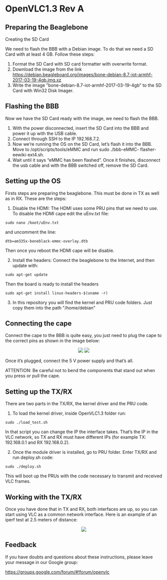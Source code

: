 # OpenVLC1.3 Rev A

## Preparing the Beaglebone

  Creating the SD Card

  We need to flash the BBB with a Debian image. To do that we need a SD Card with at least 4 GB. Follow these steps:

  1. Format the SD Card with SD card formatter with overwrite format.
  2. Download the image from the link https://debian.beagleboard.org/images/bone-debian-8.7-iot-armhf-2017-03-19-4gb.img.xz
  3. Write the image ”bone-debian-8.7-iot-armhf-2017-03-19-4gb” to the SD Card with Win32 Disk Imager.

## Flashing the BBB

  Now we have the SD Card ready with the image, we need to flash the BBB.

  1. With the power disconnected, insert the SD Card into the BBB and power it up with the USB cable. 
  2. Connect through SSH to the IP 192.168.7.2.
  3. Now we’re running the OS on the SD Card, let’s flash it into the BBB. Move to /opt/scripts/tools/eMMC and run sudo ./bbb-eMMC-       flasher-eewiki-ext4.sh.
  4. Wait until it says “eMMC has been flashed”. Once it finishes, disconnect the usb cable and with the BBB switched off, remove the SD Card.

## Setting up the OS

  Firsts steps are preparing the beaglebone. This must be done in TX as well as in RX. These are the steps:
  
  1. Disable the HDMI: The HDMI uses some PRU pins that we need to use. To disable the HDMI cape edit the uEnv.txt file:
  
    sudo nano /boot/uEnv.txt
  
  and uncomment the line:

    dtb=am335x-boneblack-emmc-overlay.dtb

  Then once you reboot the HDMI cape will be disable.
  
  2. Install the headers: Connect the beaglebone to the Internet, and then update with:

    sudo apt-get update

  Then the board is ready to install the headers

    sudo apt-get install linux-headers-$(uname -r)

  3. In this repository you will find the kernel and PRU code folders. Just copy them into the path "/home/debian"

## Connecting the cape

  Connect the cape to the BBB is quite easy, you just need to plug the cape to the correct pins as shown in the image below:
  <p align="center">
    <img src="http://nebula.wsimg.com/ee581ebfab0dbd95c78142d8f1515645?AccessKeyId=FA5733F762B610D2E10A&disposition=0&alloworigin=1">
    <img src="http://nebula.wsimg.com/8d6e0f52e7134570f2eee6e17f3be40f?AccessKeyId=FA5733F762B610D2E10A&disposition=0&alloworigin=1">
  </p>

  Once it’s plugged, connect the 5 V power supply and that’s all.
  
  ATTENTION: Be careful not to bend the components that stand out when you press or pull the cape.

## Setting up the TX/RX
  
  There are two parts in the TX/RX, the kernel driver and the PRU code. 
  
  1. To load the kernel driver, inside OpenVLC1.3 folder run:
  
    sudo ./load_test.sh
  
  In that script you can change the IP the interface takes. That’s the IP in the VLC network, so TX and RX must have different IPs (for   example TX: 192.168.0.1 and RX 192.168.0.2).
  
  2. Once the module driver is installed, go to PRU folder. Enter TX/RX and run deploy.sh code:
  
    sudo ./deploy.sh
  
  This will boot up the PRUs with the code necessary to transmit and received VLC frames.

## Working with the TX/RX

  Once you have done that in TX and RX, both interfaces are up, so you can start using VLC as a common network interface. 
  Here is an example of an iperf test at 2.5 meters of distance:

  <p align="center">
    <img src="http://nebula.wsimg.com/a1ddde94e0b321a3664a8fc487236108?AccessKeyId=FA5733F762B610D2E10A&disposition=0&alloworigin=1">
  </p>

## Feedback

  If you have doubts and questions about these instructions, please leave your message in our Google group:
  
  https://groups.google.com/forum/#!forum/openvlc
